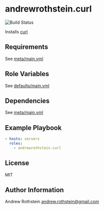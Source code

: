 andrewrothstein.curl
=========
![Build Status](https://github.com/andrewrothstein/ansible-curl/actions/workflows/build.yml/badge.svg)

Installs [curl](https://curl.haxx.se/)

Requirements
------------

See [meta/main.yml](meta/main.yml)

Role Variables
--------------

See [defaults/main.yml](defaults/main.yml)

Dependencies
------------

See [meta/main.yml](meta/main.yml)

Example Playbook
----------------

```yml
- hosts: servers
  roles:
    - andrewrothstein.curl
```

License
-------

MIT

Author Information
------------------

Andrew Rothstein <andrew.rothstein@gmail.com>
